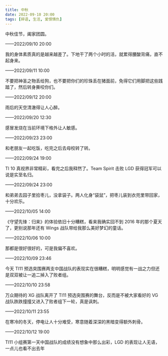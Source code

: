 ```yaml
---
title: 中秋
date: 2022-09-10 20:00
tags: [碎语, 生活, 爱恨情仇]
---
```


中秋佳节，阖家团圆。

——2022/09/10 20:00

我的身体素质真的是越来越差了。下地干了两个小时的活，就累得腰酸背痛，直不起身来。

——2022/09/11 10:00

不要把神圣之物丢给狗，也不要把你们的珍珠丢在猪面前，免得它们用脚把这些践踏了，然后转身撕咬你们。

——2022/09/12 20:00

雨后的天空清澈得让人心醉。

——2022/09/20 12:30

感冒发烧在当前环境下格外让人敏感。

——2022/09/23 23:00

和老朋友一起吃饭，吃完之后去母校转了转。

——2022/09/24 19:00

TI 10 真视界非常精彩，看完之后我释然了。Team Spirit 击败 LGD 获得冠军可以说是实至名归。

——2022/09/24 23:00

和弟弟去园子里拾枣儿，没拿袋子。两人化身“袋鼠”，把枣儿装到衣兜里带回家，十分欢乐。

——2022/10/05 14:00

《守望先锋：归来》的体验依旧十分糟糕，看来我确实回不到 2016 年的那个夏天了，更别说那年还有 Wings 战队带给我那么美好梦幻的童话。

——2022/10/06 10:00

那都是很好很好的，可是我偏不喜欢。

——2022/10/09 23:46

今天 TI11 预选突围赛两支中国战队的表现实在很糟糕，明明感觉有一战之力但还是双双被让一追二掉入了败者组。

——2022/10/10 23:58

万众期待的 XG 战队离开了 TI11 预选突围赛的舞台，反而是不被大家看好的 VG 战队跌跌撞撞又进入了败者组下一轮，真是讽刺。

——2022/10/11 23:55

在寒冷的冬天，停电让人十分难受，寒意随着深深的黑暗变得额外刺骨。

——2022/10/12 19:00

TI11 小组赛第一天中国战队的成绩没有想象中那么出彩，LGD 的表现让人无语，一点儿也看不出去年
